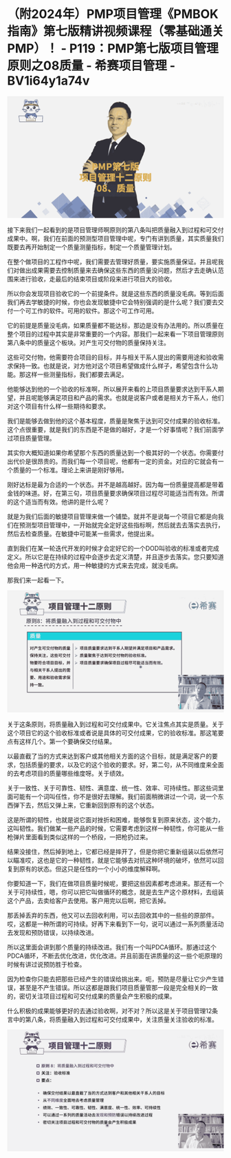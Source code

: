 # （附2024年）PMP项目管理《PMBOK指南》第七版精讲视频课程（零基础通关PMP）！ - P119：PMP第七版项目管理原则之08质量 - 希赛项目管理 - BV1i64y1a74v

![](img/55ea56e31c7f723c691cef39d62056e4_0.png)

接下来我们一起看到的是项目管理师啊原则的第八条叫把质量融入到过程和可交付成果中。啊，我们在前面的预测型项目管理中呢，专门有讲到质量，其实质量我们既要去再开始制定一个质量测量指标，制定一个质量管理计划。

在整个做项目的工程作中呢，我们需要去管理好质量，要实施质量保证。并且呢我们对做出成果需要去控制质量来去确保这些东西的质量没问题，然后才去走确认范围来进行验收，走最后的结束项目或阶段来进行项目大的验收。

所以你会发现项目验收它的一个前提条件。就是这些东西的质量没毛病。等到后面我们再去学敏捷的时候，你也会发现敏捷中它会特别强调的是什么呢？我们要去交付一个可工作的软件。可用的软件。那这个可工作可用。

它的前提是质量没毛病，如果质量都不能达标，那边是没有办法用的。所以质量在整个项目的过程中其实是非常重要的一个内容。那我们一起来看一下项目管理原则第八条中的质量这个板块。对产生可交付物的质量保持关注。

这些可交付物，他需要符合项目的目标，并与相关干系人提出的需要用途和验收需求保持一致。也就是说，对方他对这个项目希望做成什么样子，希望包含什么功能。那这样一些测量指标，我们都要去满足。

他能够达到他的一个验收的标准啊，所以展开来看的上项目质量要求达到干系人期望，并且呢能够满足项目和产品的需求。也就是说客户或者是相关方干系人，他们对这个项目有什么样一些期待和要求。

我们是能够去做到他的这个基本程度，质量是聚焦于达到可交付成果的验收标准。这个点很重要，就是我们的东西是不是做的越好，才是一个好事情呢？我们前面学过项目质量管理。

其实你大概知道如果你希望那个东西的质量达到一个极其好的一个状态。你需要付出代价是很昂贵的。而我们每一个项目呢，他都有一定的资金。对应的它就会有一个质量的一个标准。理论上来讲是刚好够用。

刚好达标是最为合适的一个状态。并不是越高越好。因为每一份质量提高都是带着金钱的味道。好，在第三句，项目质量要求确保项目过程尽可能适当而有效。所谓的这个适当而有效。他讲的是什么呢？

就是为我们后面的敏捷项目管理来做一个铺垫。就并不是说每一个项目它都是向我们在预测型项目管理中，一开始就完全定好这些指标啊，然后就去去落实去执行，然后去检查质量。在敏捷中可能某一些需求，他提出来。

直到我们在某一轮迭代开发的时候才会定好它的一个DOD叫验收的标准或者完成定义。所以它是在持续的过程中会逐步去定义清楚，并且逐步去落实。您只要知道他会用一种迭代的方式，用一种敏捷的方式来去完成，就没毛病。

那我们来一起看一下。

![](img/55ea56e31c7f723c691cef39d62056e4_2.png)

关于这条原则，将质量融入到过程和可交付成果中。它关注焦点其实是质量。关于这个项目它的这个验收标准或者说是具体的可交付成果，它的验收标准。那这笔要点有这样几个。第一个要确保交付结果。

以最直截了当的方式来达到客户或其他相关方面的这个目标，就是满足客户的要求，包括质量的要求，以及它的这个验收的要求。好，第二句，从不同维度来全面的去考虑项目的质量哪些维度呀。关于绩效。

关于一致性、关于可靠性、韧性、满意度、统一性、效率、可持续性。那这些词里面可能有一个词叫任性，你不是很好去理解。我们前面稍微讲过一个词，说一个东西弹下去，然后又弹上来，它重新回到原有的这个状态。

这是所谓的韧性，也就是说它面对挫折和困难，能够恢复到原来状态，这个能力，这叫韧性。我们做某一些产品的时候，它需要考虑到这样一种韧性，你可能从一些枪弹片里面看到类似这样的一个桥段，一把枪扔过来。

结果没接住，然后掉到地上，它都已经是摔开了，但是你把它重新组装以后依然可以瞄准哎，这也是它的一种韧性，就是它能够去对抗这种环境的破坏，依然可以回复到原有的状态。但这只是任性的一个小小的维度解释啊。

你要知道一下，我们在做项目质量时候呢，要把这些因素都考虑进来。那还有一个关于可持续性，嗯，你可以把它叫做循环的概念，就是去生产这个原材料，去组装这个产品，去卖给客户去使用。客户用完以后啊，把它丢掉。

那丢掉丢弃的东西，他又可以去回收利用，可以去回收其中的一些些的原部件。哎，这都是一种所谓的可持续。好再下来看到下一句，说可以通过一系列质量活动去发现和预防错误，以持续改进。

所以这里面会讲到那个质量的持续改进。我们有一个叫PDCA循环。那通过这个PDCA循环，不断去优化改进，优化改进。并且前面在讲质量的这一些个呃原理的时候有讲过说预防胜于检查。

因为检查你只能去把那些已经产生的错误给挑出来。呃，预防是尽量让它少产生错误，甚至是不产生错误。所以这都是跟我们项目质量管那一段是完全相关的一致的，密切关注项目过程和可交付成果的质量会产生积极的成果。

什么积极的成果能够更好的去通过验收啊，对不对？所以这是关于项目管理12条言中的第八条，将质量融入到过程和可交付成果中，关注质量关注验收的标准。



![](img/55ea56e31c7f723c691cef39d62056e4_4.png)